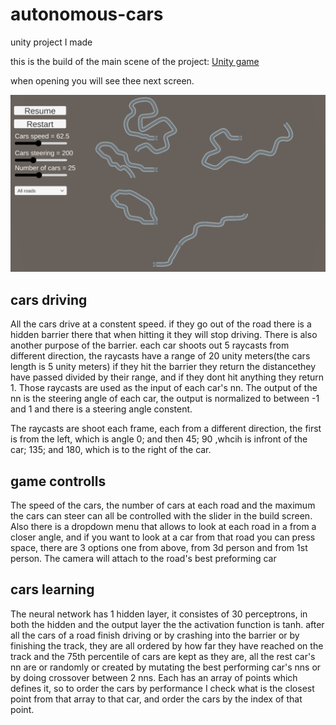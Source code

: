 # autonomous-cars
unity project I made

this is the build of the main scene of the project:
<a href="https://avsha172.github.io/autonomous-cars/" target="_blank" rel="noopener noreferrer">Unity game</a>

when opening you will see thee next screen.

![alt text](https://github.com/avsha172/autonomous-cars/blob/main/readme-res/Screenshot%20(122).png)

## cars driving
All the cars drive at a constent speed. if they go out of the road there is a hidden barrier there that when hitting it they will stop driving.
There is also another purpose of the barrier. each car shoots out 5 raycasts from different direction, the raycasts have a range of 20 unity meters(the cars length is  5 unity meters) if they hit the barrier they return the distancethey have passed divided by their range, and if they dont hit anything they return 1.
Those raycasts are used as the input of each car's nn. The output of the nn is the steering angle of each car, the output is normalized to between -1 and 1 and there is a steering angle constent.

The raycasts are shoot each frame, each from a different direction, the first is from the left, which is angle 0; and then 45; 90 ,whcih is infront of the car; 135; and 180, which is to the right of the car.

## game controlls
The speed of the cars, the number of cars at each road and the maximum the cars can steer can all be controlled with the slider in the build screen.
Also there is a dropdown menu that allows to look at each road in a from a closer angle, and if you want to look at a car from that road you can press space, there are 3 options one from above, from 3d person and from 1st person. The camera will attach to the road's best preforming car

## cars learning
The neural network has 1 hidden layer, it consistes of 30 perceptrons, in both the hidden and the output layer the the activation function is tanh.
after all the cars of a road finish driving or by crashing into the barrier or by finishing the track, they are all ordered by how far they have reached on the track and the 75th percentile of cars are kept as they are, all the rest car's nn are or randomly or created by mutating the best performing car's nns or by doing crossover between 2 nns.
Each has an array of points which defines it, so to order the cars by performance I check what is the closest point from that array to that car, and order the cars by the index of that point.
